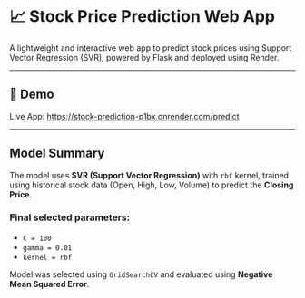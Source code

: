 # 📈 Stock Price Prediction Web App

A lightweight and interactive web app to predict stock prices using Support Vector Regression (SVR), powered by Flask and deployed using Render.

---

## 🌟 Demo
Live App: https://stock-prediction-p1bx.onrender.com/predict

---

##  Model Summary

The model uses **SVR (Support Vector Regression)** with `rbf` kernel, trained using historical stock data (Open, High, Low, Volume) to predict the **Closing Price**.

###  Final selected parameters:
- `C = 100`
- `gamma = 0.01`
- `kernel = rbf`

Model was selected using `GridSearchCV` and evaluated using **Negative Mean Squared Error**.



